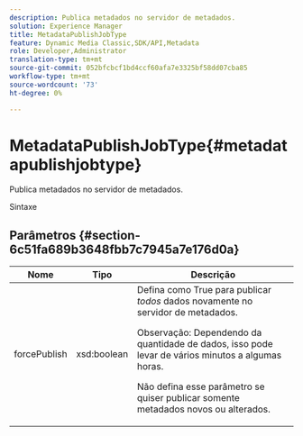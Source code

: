 ```yaml
---
description: Publica metadados no servidor de metadados.
solution: Experience Manager
title: MetadataPublishJobType
feature: Dynamic Media Classic,SDK/API,Metadata
role: Developer,Administrator
translation-type: tm+mt
source-git-commit: 052bfcbcf1bd4ccf60afa7e3325bf58dd07cba85
workflow-type: tm+mt
source-wordcount: '73'
ht-degree: 0%

---
```



# MetadataPublishJobType{#metadatapublishjobtype}

Publica metadados no servidor de metadados.

Sintaxe

## Parâmetros {#section-6c51fa689b3648fbb7c7945a7e176d0a}

<table id="table_23B5CFC5C3F946F9AFDB6A83A1AAB7AF"> 
 <thead> 
  <tr> 
   <th colname="col1" class="entry"> Nome </th> 
   <th colname="col2" class="entry"> Tipo </th> 
   <th colname="col3" class="entry"> Descrição </th> 
  </tr> 
 </thead>
 <tbody> 
  <tr> 
   <td colname="col1"> <span class="codeph"> <span class="varname"> forcePublish</span> </span> </td> 
   <td colname="col2"> <span class="codeph"> xsd:boolean</span> </td> 
   <td colname="col3">Defina como <span class="codeph"> True</span> para publicar <i>todos</i> dados novamente no servidor de metadados. <p>Observação:  Dependendo da quantidade de dados, isso pode levar de vários minutos a algumas horas. </p><p>Não defina esse parâmetro se quiser publicar somente metadados novos ou alterados. </p></td> 
  </tr> 
 </tbody> 
</table>

